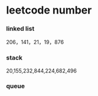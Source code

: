 # leetcode number

### linked list
206，141，21，19，876

### stack
20,155,232,844,224,682,496

### queue
